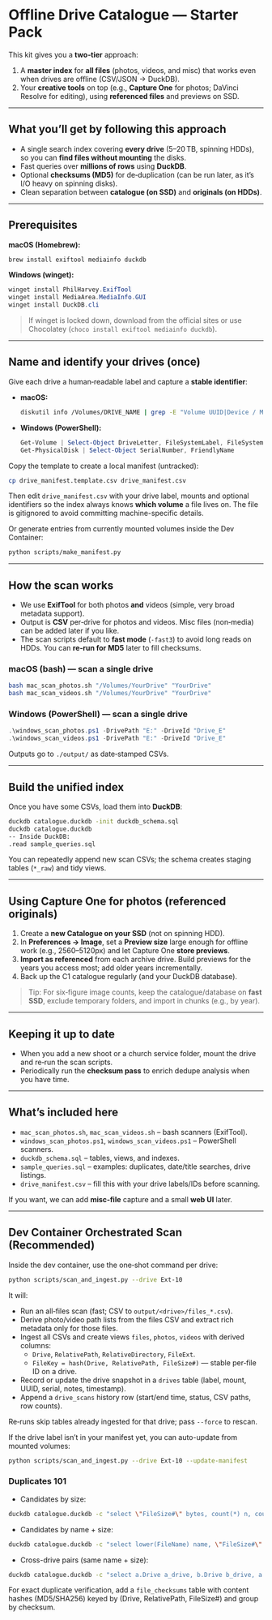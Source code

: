 # Offline Drive Catalogue — Starter Pack

This kit gives you a **two‑tier** approach:
1) A **master index** for **all files** (photos, videos, and misc) that works even when drives are offline (CSV/JSON → DuckDB).
2) Your **creative tools** on top (e.g., **Capture One** for photos; DaVinci Resolve for editing), using **referenced files** and previews on SSD.

---

## What you’ll get by following this approach

- A single search index covering **every drive** (5–20 TB, spinning HDDs), so you can **find files without mounting** the disks.
- Fast queries over **millions of rows** using **DuckDB**.
- Optional **checksums (MD5)** for de‑duplication (can be run later, as it’s I/O heavy on spinning disks).
- Clean separation between **catalogue (on SSD)** and **originals (on HDDs)**.

---

## Prerequisites

**macOS (Homebrew):**
```bash
brew install exiftool mediainfo duckdb
```

**Windows (winget):**
```powershell
winget install PhilHarvey.ExifTool
winget install MediaArea.MediaInfo.GUI
winget install DuckDB.cli
```
> If winget is locked down, download from the official sites or use Chocolatey (`choco install exiftool mediainfo duckdb`).

---

## Name and identify your drives (once)

Give each drive a human‑readable label and capture a **stable identifier**:

- **macOS:**  
  ```bash
  diskutil info /Volumes/DRIVE_NAME | grep -E "Volume UUID|Device / Media Name|File System Personality"
  ```
- **Windows (PowerShell):**  
  ```powershell
  Get-Volume | Select-Object DriveLetter, FileSystemLabel, FileSystem, UniqueId
  Get-PhysicalDisk | Select-Object SerialNumber, FriendlyName
  ```

Copy the template to create a local manifest (untracked):

```bash
cp drive_manifest.template.csv drive_manifest.csv
```

Then edit `drive_manifest.csv` with your drive label, mounts and optional identifiers so the index
always knows **which volume** a file lives on. The file is gitignored to avoid committing
machine-specific details.

Or generate entries from currently mounted volumes inside the Dev Container:

```bash
python scripts/make_manifest.py
```

---

## How the scan works

- We use **ExifTool** for both photos **and** videos (simple, very broad metadata support).  
- Output is **CSV** per‑drive for photos and videos. Misc files (non‑media) can be added later if you like.
- The scan scripts default to **fast mode** (`-fast3`) to avoid long reads on HDDs. You can **re‑run for MD5** later to fill checksums.

### macOS (bash) — scan a single drive
```bash
bash mac_scan_photos.sh "/Volumes/YourDrive" "YourDrive"
bash mac_scan_videos.sh "/Volumes/YourDrive" "YourDrive"
```

### Windows (PowerShell) — scan a single drive
```powershell
.\windows_scan_photos.ps1 -DrivePath "E:" -DriveId "Drive_E"
.\windows_scan_videos.ps1 -DrivePath "E:" -DriveId "Drive_E"
```

Outputs go to `./output/` as date‑stamped CSVs.

---

## Build the unified index

Once you have some CSVs, load them into **DuckDB**:

```bash
duckdb catalogue.duckdb -init duckdb_schema.sql
duckdb catalogue.duckdb
-- Inside DuckDB:
.read sample_queries.sql
```

You can repeatedly append new scan CSVs; the schema creates staging tables (`*_raw`) and tidy views.

---

## Using Capture One for photos (referenced originals)

1. Create a **new Catalogue on your SSD** (not on spinning HDD).  
2. In **Preferences → Image**, set a **Preview size** large enough for offline work (e.g., 2560–5120px) and let Capture One **store previews**.
3. **Import as referenced** from each archive drive. Build previews for the years you access most; add older years incrementally.
4. Back up the C1 catalogue regularly (and your DuckDB database).

> Tip: For six‑figure image counts, keep the catalogue/database on **fast SSD**, exclude temporary folders, and import in chunks (e.g., by year).

---

## Keeping it up to date

- When you add a new shoot or a church service folder, mount the drive and re‑run the scan scripts.  
- Periodically run the **checksum pass** to enrich dedupe analysis when you have time.

---

## What’s included here

- `mac_scan_photos.sh`, `mac_scan_videos.sh` – bash scanners (ExifTool).
- `windows_scan_photos.ps1`, `windows_scan_videos.ps1` – PowerShell scanners.
- `duckdb_schema.sql` – tables, views, and indexes.
- `sample_queries.sql` – examples: duplicates, date/title searches, drive listings.
- `drive_manifest.csv` – fill this with your drive labels/IDs before scanning.

If you want, we can add **misc‑file** capture and a small **web UI** later.

---

## Dev Container Orchestrated Scan (Recommended)

Inside the dev container, use the one‑shot command per drive:

```bash
python scripts/scan_and_ingest.py --drive Ext-10
```

It will:

- Run an all‑files scan (fast; CSV to `output/<drive>/files_*.csv`).
- Derive photo/video path lists from the files CSV and extract rich metadata only for those files.
- Ingest all CSVs and create views `files`, `photos`, `videos` with derived columns:
  - `Drive`, `RelativePath`, `RelativeDirectory`, `FileExt`.
  - `FileKey = hash(Drive, RelativePath, FileSize#)` — stable per‑file ID on a drive.
- Record or update the drive snapshot in a `drives` table (label, mount, UUID, serial, notes, timestamp).
- Append a `drive_scans` history row (start/end time, status, CSV paths, row counts).

Re‑runs skip tables already ingested for that drive; pass `--force` to rescan.

If the drive label isn’t in your manifest yet, you can auto-update from mounted volumes:

```bash
python scripts/scan_and_ingest.py --drive Ext-10 --update-manifest
```

### Duplicates 101

- Candidates by size:

```bash
duckdb catalogue.duckdb -c "select \"FileSize#\" bytes, count(*) n, count(distinct Drive) drives from files group by 1 having n>1 order by n desc, bytes desc limit 50;"
```

- Candidates by name + size:

```bash
duckdb catalogue.duckdb -c "select lower(FileName) name, \"FileSize#\" bytes, count(*) n, list(distinct Drive) drives from files group by 1,2 having n>1 order by n desc, bytes desc limit 50;"
```

- Cross-drive pairs (same name + size):

```bash
duckdb catalogue.duckdb -c "select a.Drive a_drive, b.Drive b_drive, a.RelativePath a_path, b.RelativePath b_path, a.\"FileSize#\" bytes from files a join files b on a.\"FileSize#\"=b.\"FileSize#\" and lower(a.FileName)=lower(b.FileName) and a.Drive<b.Drive limit 50;"
```

For exact duplicate verification, add a `file_checksums` table with content hashes (MD5/SHA256)
keyed by (Drive, RelativePath, FileSize#) and group by checksum.
